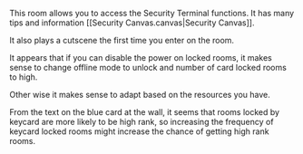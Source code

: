 This room allows you to access the Security Terminal functions.
It has many tips and information [[Security Canvas.canvas|Security Canvas]].

It also plays a cutscene the first time you enter on the room.

It appears that if you can disable the power on locked rooms, it makes sense to change offline mode to unlock and number of card locked rooms to high. 

Other wise it makes sense to adapt based on the resources you have.

From the text on the blue card at the wall, it seems that rooms locked by keycard are more likely to be high rank, so increasing the frequency of keycard locked rooms might increase the chance of getting high rank rooms.